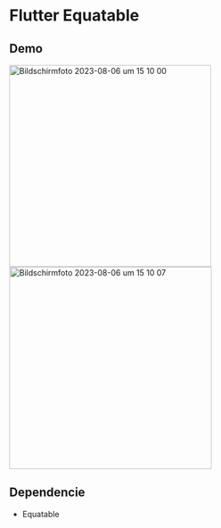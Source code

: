 
# Flutter Equatable 
## Demo

<img width="362" alt="Bildschirmfoto 2023-08-06 um 15 10 00" src="https://github.com/zaynrix/equatablemitflutter/assets/28483872/c6ea09ba-0c21-45df-b1a4-32e7d37ae712">

<img width="363" alt="Bildschirmfoto 2023-08-06 um 15 10 07" src="https://github.com/zaynrix/equatablemitflutter/assets/28483872/c8ba8d66-c86e-499e-97c7-3ed2b7b146b1">

  
## Dependencie
* Equatable

  
